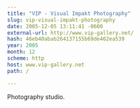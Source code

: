 ```yaml
---
title: "VIP - Visual Impakt Photography"
slug: vip-visual-impakt-photography
date: 2005-12-05 13:11:41 -0600
external-url: http://www.vip-gallery.net/
hash: 46eb40abab264137155b69de462ea539
year: 2005
month: 12
scheme: http
host: www.vip-gallery.net
path: /

---
```


Photography studio.
